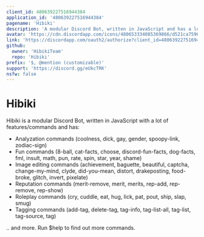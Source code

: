 ```yaml
---
client_id: 480639227516944384
application_id: '480639227516944384'
pagename: 'Hibiki'
description: 'A modular Discord Bot, written in JavaScript and has a lot of commands & features.'
avatar: 'https://cdn.discordapp.com/icons/480653334085369866/d521ca7596b20432de300e30d4db50df.png?size=2048'
link: 'https://discordapp.com/oauth2/authorize?client_id=480639227516944384&scope=bot'
github:
  owner: 'HibikiTeam'
  repo: 'Hibiki'
prefix: '$, @mention (customizable)'
support: 'https://discord.gg/eUkcTRK'
nsfw: false
---
```

# Hibiki
Hibiki is a modular Discord Bot, written in JavaScript with a lot of features/commands and has:
- Analyzation commands
(coolness, dick, gay, gender, spoopy-link, zodiac-sign)
- Fun commands
(8-ball, cat-facts, choose, discord-fun-facts, dog-facts, fml, insult, math, pun, rate, spin, star, year, shame)
- Image editing commands
(achievement, baguette, beautiful, captcha, change-my-mind, clyde, did-you-mean, distort, drakeposting, food-broke, glitch, invert, pixelate)
- Reputation commands
(merit-remove, merit, merits, rep-add, rep-remove, rep-show)
- Roleplay commands
(cry, cuddle, eat, hug, lick, pat, pout, ship, slap, smug)
- Tagging commands
(add-tag, delete-tag, tag-info, tag-list-all, tag-list, tag-source, tag)

.. and more.
Run $help to find out more commands.